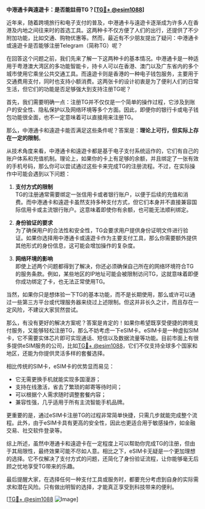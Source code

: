**中港通卡與遠遊卡：是否能註冊TG？[[TG💪+ @esim1088](https://t.me/s/esim1088)]**

近年来，随着跨境旅行和电子支付的普及，中港通卡与遠遊卡逐渐成为许多人在香港及内地之间往来时的首选工具。这两种卡不仅方便了人们的出行，还提供了不少附加功能，比如交通、购物优惠等。然而，最近有不少朋友提出了疑问：中港通卡或遠遊卡是否能够注册Telegram（简称TG）呢？

在回答这个问题之前，我们先来了解一下这两种卡的基本情况。中港通卡是一种适用于粤港澳大湾区的多功能智能卡，持卡人可以在香港、澳门以及广东省内的多个城市使用它乘坐公共交通工具。而遠遊卡则是香港的一种电子钱包服务，主要用于交通费用支付，同时也支持小额消费。这两张卡的设计初衷是为了便利人们的日常生活，但它们的功能是否足够强大到支持注册TG呢？

首先，我们需要明确一点：注册TG并不仅仅是一个简单的操作过程，它涉及到账户的安全性、隐私保护以及网络环境等多个方面。因此，即便你的银行卡或电子钱包功能很全面，也不一定意味着可以直接用来注册TG。

那么，中港通卡和遠遊卡能否满足这些条件呢？答案是：**理论上可行，但实际上存在一定的限制**。

从技术角度来看，中港通卡和遠遊卡都是基于电子支付系统运作的，它们有自己的账户体系和充值机制。理论上，如果你的卡上有足够的余额，并且绑定了一张有效的手机号码，那么你可以尝试通过这些卡来完成TG的注册流程。不过，在实际操作中可能会遇到以下问题：

1. **支付方式的限制**  
   TG的注册通常需要绑定一张信用卡或者银行账户，以便于后续的充值和消费。而中港通卡和遠遊卡虽然支持多种支付方式，但它们本身并不直接兼容国际信用卡或主流银行账户。这意味着即使你有余额，也可能无法顺利绑定。

2. **身份验证的要求**  
   为了确保用户的合法性和安全性，TG会要求用户提供身份证明文件进行验证。如果你选择用中港通卡或遠遊卡作为主要支付工具，那么你需要额外提供其他形式的身份信息，这可能会增加操作的复杂度。

3. **网络环境的影响**  
   即使上述两个问题都得到了解决，你还必须确保自己所在的网络环境符合TG的服务条款。例如，某些地区的IP地址可能会被限制访问TG，这就意味着即便你成功绑定了卡，也无法正常使用TG。

当然，如果你只是想体验一下TG的基本功能，而不是长期使用，那么或许可以通过一些第三方平台或代理服务器来绕过上述限制。但这并非长久之计，而且存在一定风险，不建议大家贸然尝试。

那么，有没有更好的解决方案呢？答案是肯定的！如果你希望既享受便捷的跨境支付服务，又能够轻松注册TG，那么不妨考虑一下eSIM卡。eSIM卡是一种虚拟SIM卡，它不需要实体芯片即可实现通话、短信以及数据流量等功能。目前市面上有很多提供eSIM服务的公司，比如[TG💪+ @esim1088](https://t.me/s/esim1088)，它们不仅支持全球多个国家和地区，还能为你提供灵活多样的套餐选择。

相比传统的SIM卡，eSIM卡的优势显而易见：
- 它无需更换手机就能实现多国漫游；
- 支持在线激活，省去了繁琐的邮寄等待时间；
- 可以根据个人需求随时调整套餐内容；
- 兼容性强，几乎适用于所有主流智能手机品牌。

更重要的是，通过eSIM卡注册TG的过程非常简单快捷，只需几步就能完成整个流程。此外，由于eSIM卡具有更高的安全性，因此也更适合用于敏感操作，如金融交易、社交软件登录等。

综上所述，虽然中港通卡和遠遊卡在一定程度上可以帮助你完成TG的注册，但由于其局限性，最终效果可能不尽如人意。相比之下，eSIM卡无疑是一个更加理想的选择。它不仅解决了支付方式的问题，还简化了身份验证流程，让你能够毫无后顾之忧地享受TG带来的乐趣。

最后提醒大家，在选择任何一种支付工具或服务时，都要充分考虑到自身的实际需求和潜在风险。只有做出明智的选择，才能真正享受到科技带来的便利。

[[TG💪+ @esim1088](https://t.me/s/esim1088) ![Image](https://i.postimg.cc/4NQfJmqS/Snipaste-2025-05-13-00-14-12.png)]